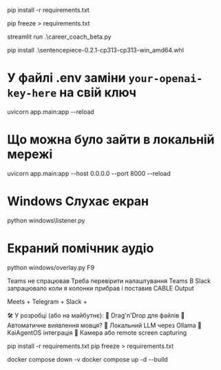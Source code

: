 pip install -r requirements.txt

pip freeze > requirements.txt

streamlit run .\career_coach_beta.py

 pip install .\sentencepiece-0.2.1-cp313-cp313-win_amd64.whl

# У файлі .env заміни `your-openai-key-here` на свій ключ

uvicorn app.main:app --reload

# Що можна було зайти в локальній мережі

uvicorn app.main:app --host 0.0.0.0 --port 8000 --reload

# Windows Слухає екран
 python windows\listener.py

# Екраний помічник аудіо
python windows/overlay.py
F9 

Teams не спрацював
Треба перевірити налаштування  Teams
В Slack запрацювало коли я колонки прибрав і поставив CABLE Output

Meets +
Telegram +
Slack +

🛠️ У розробці (або на майбутнє):
📁 Drag'n'Drop для файлів
🤖 Автоматичне виявлення мовця?
🔌 Локальний LLM через Ollama
🧠 KaiAgentOS інтеграція
🎥 Камера або remote screen capturing

pip install -r requirements.txt
pip freeze > requirements.txt

docker compose down -v
docker compose up -d --build